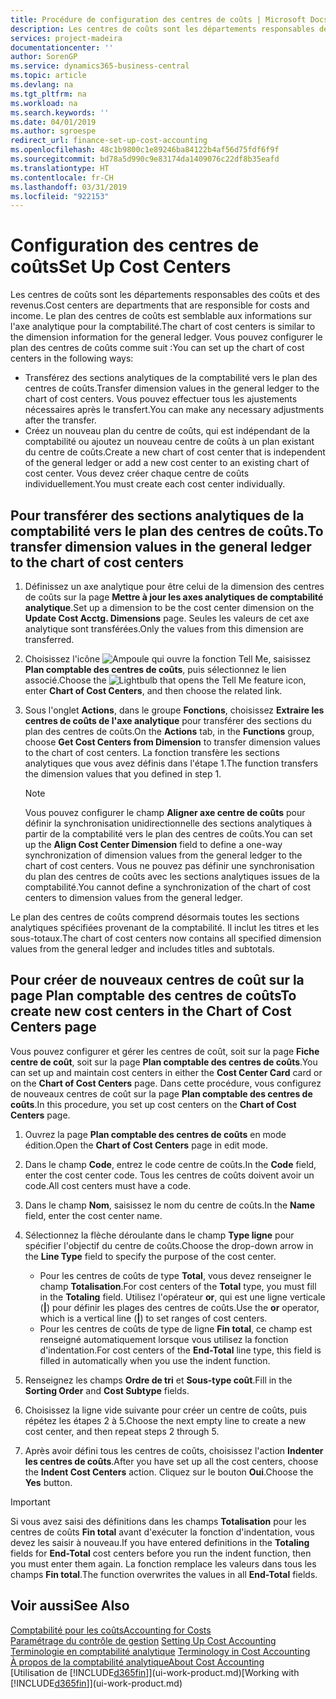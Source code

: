 ```yaml
---
title: Procédure de configuration des centres de coûts | Microsoft Docs
description: Les centres de coûts sont les départements responsables des coûts et des revenus. Le plan des centres de coûts est semblable aux informations sur l'axe analytique pour la comptabilité.
services: project-madeira
documentationcenter: ''
author: SorenGP
ms.service: dynamics365-business-central
ms.topic: article
ms.devlang: na
ms.tgt_pltfrm: na
ms.workload: na
ms.search.keywords: ''
ms.date: 04/01/2019
ms.author: sgroespe
redirect_url: finance-set-up-cost-accounting
ms.openlocfilehash: 48c1b9800c1e89246ba84122b4af56d75fdf6f9f
ms.sourcegitcommit: bd78a5d990c9e83174da1409076c22df8b35eafd
ms.translationtype: HT
ms.contentlocale: fr-CH
ms.lasthandoff: 03/31/2019
ms.locfileid: "922153"
---
```

# <a name="set-up-cost-centers"></a><span data-ttu-id="28f1a-104">Configuration des centres de coûts</span><span class="sxs-lookup"><span data-stu-id="28f1a-104">Set Up Cost Centers</span></span>
<span data-ttu-id="28f1a-105">Les centres de coûts sont les départements responsables des coûts et des revenus.</span><span class="sxs-lookup"><span data-stu-id="28f1a-105">Cost centers are departments that are responsible for costs and income.</span></span> <span data-ttu-id="28f1a-106">Le plan des centres de coûts est semblable aux informations sur l'axe analytique pour la comptabilité.</span><span class="sxs-lookup"><span data-stu-id="28f1a-106">The chart of cost centers is similar to the dimension information for the general ledger.</span></span> <span data-ttu-id="28f1a-107">Vous pouvez configurer le plan des centres de coûts comme suit :</span><span class="sxs-lookup"><span data-stu-id="28f1a-107">You can set up the chart of cost centers in the following ways:</span></span>  

-   <span data-ttu-id="28f1a-108">Transférez des sections analytiques de la comptabilité vers le plan des centres de coûts.</span><span class="sxs-lookup"><span data-stu-id="28f1a-108">Transfer dimension values in the general ledger to the chart of cost centers.</span></span> <span data-ttu-id="28f1a-109">Vous pouvez effectuer tous les ajustements nécessaires après le transfert.</span><span class="sxs-lookup"><span data-stu-id="28f1a-109">You can make any necessary adjustments after the transfer.</span></span>  
-   <span data-ttu-id="28f1a-110">Créez un nouveau plan du centre de coûts, qui est indépendant de la comptabilité ou ajoutez un nouveau centre de coûts à un plan existant du centre de coûts.</span><span class="sxs-lookup"><span data-stu-id="28f1a-110">Create a new chart of cost center that is independent of the general ledger or add a new cost center to an existing chart of cost center.</span></span> <span data-ttu-id="28f1a-111">Vous devez créer chaque centre de coûts individuellement.</span><span class="sxs-lookup"><span data-stu-id="28f1a-111">You must create each cost center individually.</span></span>  

## <a name="to-transfer-dimension-values-in-the-general-ledger-to-the-chart-of-cost-centers"></a><span data-ttu-id="28f1a-112">Pour transférer des sections analytiques de la comptabilité vers le plan des centres de coûts.</span><span class="sxs-lookup"><span data-stu-id="28f1a-112">To transfer dimension values in the general ledger to the chart of cost centers</span></span>  
1.  <span data-ttu-id="28f1a-113">Définissez un axe analytique pour être celui de la dimension des centres de coûts sur la page **Mettre à jour les axes analytiques de comptabilité analytique**.</span><span class="sxs-lookup"><span data-stu-id="28f1a-113">Set up a dimension to be the cost center dimension on the **Update Cost Acctg. Dimensions** page.</span></span> <span data-ttu-id="28f1a-114">Seules les valeurs de cet axe analytique sont transférées.</span><span class="sxs-lookup"><span data-stu-id="28f1a-114">Only the values from this dimension are transferred.</span></span>  
2.  <span data-ttu-id="28f1a-115">Choisissez l'icône ![Ampoule qui ouvre la fonction Tell Me](media/ui-search/search_small.png "Dites-moi ce que vous voulez faire"), saisissez **Plan comptable des centres de coûts**, puis sélectionnez le lien associé.</span><span class="sxs-lookup"><span data-stu-id="28f1a-115">Choose the ![Lightbulb that opens the Tell Me feature](media/ui-search/search_small.png "Tell me what you want to do") icon, enter **Chart of Cost Centers**, and then choose the related link.</span></span>  
3.  <span data-ttu-id="28f1a-116">Sous l'onglet **Actions**, dans le groupe **Fonctions**, choisissez **Extraire les centres de coûts de l'axe analytique** pour transférer des sections du plan des centres de coûts.</span><span class="sxs-lookup"><span data-stu-id="28f1a-116">On the **Actions** tab, in the **Functions** group, choose **Get Cost Centers from Dimension** to transfer dimension values to the chart of cost centers.</span></span> <span data-ttu-id="28f1a-117">La fonction transfère les sections analytiques que vous avez définis dans l'étape 1.</span><span class="sxs-lookup"><span data-stu-id="28f1a-117">The function transfers the dimension values that you defined in step 1.</span></span>  

    > [!NOTE]  
    >  <span data-ttu-id="28f1a-118">Vous pouvez configurer le champ **Aligner axe centre de coûts** pour définir la synchronisation unidirectionnelle des sections analytiques à partir de la comptabilité vers le plan des centres de coûts.</span><span class="sxs-lookup"><span data-stu-id="28f1a-118">You can set up the **Align Cost Center Dimension**  field to define a one-way synchronization of dimension values from the general ledger to the chart of cost centers.</span></span> <span data-ttu-id="28f1a-119">Vous ne pouvez pas définir une synchronisation du plan des centres de coûts avec les sections analytiques issues de la comptabilité.</span><span class="sxs-lookup"><span data-stu-id="28f1a-119">You cannot define a synchronization of the chart of cost centers to dimension values from the general ledger.</span></span>  

<span data-ttu-id="28f1a-120">Le plan des centres de coûts comprend désormais toutes les sections analytiques spécifiées provenant de la comptabilité. Il inclut les titres et les sous-totaux.</span><span class="sxs-lookup"><span data-stu-id="28f1a-120">The chart of cost centers now contains all specified dimension values from the general ledger and includes titles and subtotals.</span></span>  

## <a name="to-create-new-cost-centers-in-the-chart-of-cost-centers-page"></a><span data-ttu-id="28f1a-121">Pour créer de nouveaux centres de coût sur la page Plan comptable des centres de coûts</span><span class="sxs-lookup"><span data-stu-id="28f1a-121">To create new cost centers in the Chart of Cost Centers page</span></span>  
<span data-ttu-id="28f1a-122">Vous pouvez configurer et gérer les centres de coût, soit sur la page **Fiche centre de coût**, soit sur la page **Plan comptable des centres de coûts**.</span><span class="sxs-lookup"><span data-stu-id="28f1a-122">You can set up and maintain cost centers in either the **Cost Center Card** card or on the **Chart of Cost Centers** page.</span></span> <span data-ttu-id="28f1a-123">Dans cette procédure, vous configurez de nouveaux centres de coût sur la page **Plan comptable des centres de coûts**.</span><span class="sxs-lookup"><span data-stu-id="28f1a-123">In this procedure, you set up cost centers on the **Chart of Cost Centers** page.</span></span>  

1. <span data-ttu-id="28f1a-124">Ouvrez la page **Plan comptable des centres de coûts** en mode édition.</span><span class="sxs-lookup"><span data-stu-id="28f1a-124">Open the **Chart of Cost Centers** page in edit mode.</span></span>  
2. <span data-ttu-id="28f1a-125">Dans le champ **Code**, entrez le code centre de coûts.</span><span class="sxs-lookup"><span data-stu-id="28f1a-125">In the **Code** field, enter the cost center code.</span></span> <span data-ttu-id="28f1a-126">Tous les centres de coûts doivent avoir un code.</span><span class="sxs-lookup"><span data-stu-id="28f1a-126">All cost centers must have a code.</span></span>  
3. <span data-ttu-id="28f1a-127">Dans le champ **Nom**, saisissez le nom du centre de coûts.</span><span class="sxs-lookup"><span data-stu-id="28f1a-127">In the **Name** field, enter the cost center name.</span></span>  
4. <span data-ttu-id="28f1a-128">Sélectionnez la flèche déroulante dans le champ **Type ligne** pour spécifier l'objectif du centre de coûts.</span><span class="sxs-lookup"><span data-stu-id="28f1a-128">Choose the drop-down arrow in the **Line Type** field to specify the purpose of the cost center.</span></span>  

    - <span data-ttu-id="28f1a-129">Pour les centres de coûts de type **Total**, vous devez renseigner le champ **Totalisation**.</span><span class="sxs-lookup"><span data-stu-id="28f1a-129">For cost centers of the **Total** type, you must fill in the **Totaling** field.</span></span> <span data-ttu-id="28f1a-130">Utilisez l'opérateur **or**, qui est une ligne verticale (**&#124;**) pour définir les plages des centres de coûts.</span><span class="sxs-lookup"><span data-stu-id="28f1a-130">Use the **or** operator, which is a vertical line (**&#124;**) to set ranges of cost centers.</span></span>  
    - <span data-ttu-id="28f1a-131">Pour les centres de coûts de type de ligne **Fin total**, ce champ est renseigné automatiquement lorsque vous utilisez la fonction d'indentation.</span><span class="sxs-lookup"><span data-stu-id="28f1a-131">For cost centers of the **End-Total** line type, this field is filled in automatically when you use the indent function.</span></span>  
5.  <span data-ttu-id="28f1a-132">Renseignez les champs **Ordre de tri** et **Sous-type coût**.</span><span class="sxs-lookup"><span data-stu-id="28f1a-132">Fill in the **Sorting Order** and **Cost Subtype** fields.</span></span>  
6.  <span data-ttu-id="28f1a-133">Choisissez la ligne vide suivante pour créer un centre de coûts, puis répétez les étapes 2 à 5.</span><span class="sxs-lookup"><span data-stu-id="28f1a-133">Choose the next empty line to create a new cost center, and then repeat steps 2 through 5.</span></span>  
7.  <span data-ttu-id="28f1a-134">Après avoir défini tous les centres de coûts, choisissez l'action **Indenter les centres de coûts**.</span><span class="sxs-lookup"><span data-stu-id="28f1a-134">After you have set up all the cost centers, choose the **Indent Cost Centers** action.</span></span> <span data-ttu-id="28f1a-135">Cliquez sur le bouton **Oui**.</span><span class="sxs-lookup"><span data-stu-id="28f1a-135">Choose the **Yes** button.</span></span>  

> [!IMPORTANT]  
>  <span data-ttu-id="28f1a-136">Si vous avez saisi des définitions dans les champs **Totalisation** pour les centres de coûts **Fin total** avant d'exécuter la fonction d'indentation, vous devez les saisir à nouveau.</span><span class="sxs-lookup"><span data-stu-id="28f1a-136">If you have entered definitions in the **Totaling** fields for **End-Total** cost centers before you run the indent function, then you must enter them again.</span></span> <span data-ttu-id="28f1a-137">La fonction remplace les valeurs dans tous les champs **Fin total**.</span><span class="sxs-lookup"><span data-stu-id="28f1a-137">The function overwrites the values in all **End-Total** fields.</span></span>  

## <a name="see-also"></a><span data-ttu-id="28f1a-138">Voir aussi</span><span class="sxs-lookup"><span data-stu-id="28f1a-138">See Also</span></span>  
[<span data-ttu-id="28f1a-139">Comptabilité pour les coûts</span><span class="sxs-lookup"><span data-stu-id="28f1a-139">Accounting for Costs</span></span>](finance-manage-cost-accounting.md)  
<span data-ttu-id="28f1a-140">[Paramétrage du contrôle de gestion](finance-set-up-cost-accounting.md) </span><span class="sxs-lookup"><span data-stu-id="28f1a-140">[Setting Up Cost Accounting](finance-set-up-cost-accounting.md) </span></span>  
<span data-ttu-id="28f1a-141">[Terminologie en comptabilité analytique](finance-terminology-in-cost-accounting.md) </span><span class="sxs-lookup"><span data-stu-id="28f1a-141">[Terminology in Cost Accounting](finance-terminology-in-cost-accounting.md) </span></span>  
[<span data-ttu-id="28f1a-142">À propos de la comptabilité analytique</span><span class="sxs-lookup"><span data-stu-id="28f1a-142">About Cost Accounting</span></span>](finance-about-cost-accounting.md)  
<span data-ttu-id="28f1a-143">[Utilisation de [!INCLUDE[d365fin](includes/d365fin_md.md)]](ui-work-product.md)</span><span class="sxs-lookup"><span data-stu-id="28f1a-143">[Working with [!INCLUDE[d365fin](includes/d365fin_md.md)]](ui-work-product.md)</span></span>
